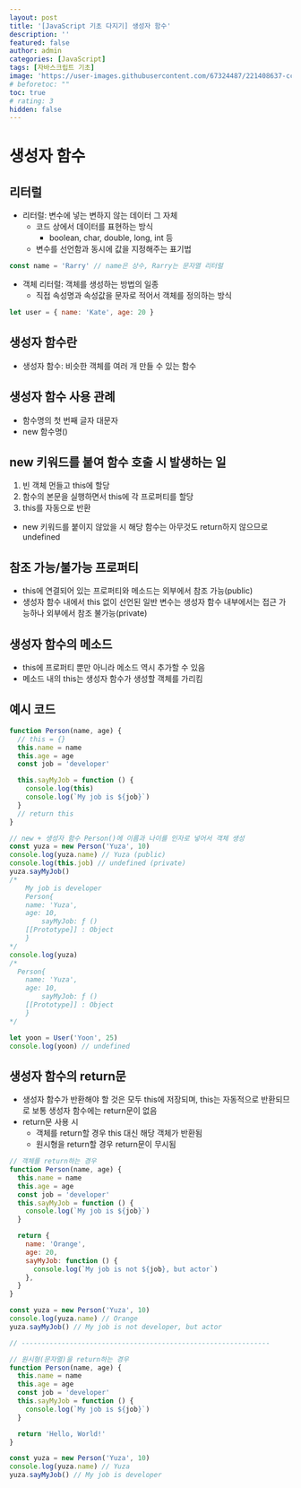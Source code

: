```yaml
---
layout: post
title: '[JavaScript 기초 다지기] 생성자 함수'
description: ''
featured: false
author: admin
categories: [JavaScript]
tags: [자바스크립트 기초]
image: 'https://user-images.githubusercontent.com/67324487/221408637-cc076e3e-b081-4683-9b42-118945649e20.png'
# beforetoc: ""
toc: true
# rating: 3
hidden: false
---
```


# 생성자 함수

## 리터럴

- 리터럴: 변수에 넣는 변하지 않는 데이터 그 자체
  - 코드 상에서 데이터를 표현하는 방식
    - boolean, char, double, long, int 등
  - 변수를 선언함과 동시에 값을 지정해주는 표기법

```jsx
const name = 'Rarry' // name은 상수, Rarry는 문자열 리터럴
```

- 객체 리터럴: 객체를 생성하는 방법의 일종
  - 직접 속성명과 속성값을 문자로 적어서 객체를 정의하는 방식

```jsx
let user = { name: 'Kate', age: 20 }
```

## 생성자 함수란

- 생성자 함수: 비슷한 객체를 여러 개 만들 수 있는 함수

## 생성자 함수 사용 관례

- 함수명의 첫 번째 글자 대문자
- new 함수명()

## new 키워드를 붙여 함수 호출 시 발생하는 일

1. 빈 객체 먼들고 this에 할당
2. 함수의 본문을 실행하면서 this에 각 프로퍼티를 할당
3. this를 자동으로 반환

- new 키워드를 붙이지 않았을 시 해당 함수는 아무것도 return하지 않으므로 undefined

## 참조 가능/불가능 프로퍼티

- this에 연결되어 있는 프로퍼티와 메소드는 외부에서 참조 가능(public)
- 생성자 함수 내에서 this 없이 선언된 일반 변수는 생성자 함수 내부에서는 접근 가능하나 외부에서 참조 불가능(private)

## 생성자 함수의 메소드

- this에 프로퍼티 뿐만 아니라 메소드 역시 추가할 수 있음
- 메소드 내의 this는 생성자 함수가 생성할 객체를 가리킴

## 예시 코드

```jsx
function Person(name, age) {
  // this = {}
  this.name = name
  this.age = age
  const job = 'developer'

  this.sayMyJob = function () {
    console.log(this)
    console.log(`My job is ${job}`)
  }
  // return this
}

// new + 생성자 함수 Person()에 이름과 나이를 인자로 넣어서 객체 생성
const yuza = new Person('Yuza', 10)
console.log(yuza.name) // Yuza (public)
console.log(this.job) // undefined (private)
yuza.sayMyJob()
/*
	My job is developer
	Person{
    name: 'Yuza',
    age: 10,
		sayMyJob: ƒ ()
    [[Prototype]] : Object  
	}
*/
console.log(yuza)
/*
  Person{
    name: 'Yuza',
    age: 10,
		sayMyJob: ƒ ()
    [[Prototype]] : Object  
	}
*/

let yoon = User('Yoon', 25)
console.log(yoon) // undefined
```

## 생성자 함수의 return문

- 생성자 함수가 반환해야 할 것은 모두 this에 저장되며, this는 자동적으로 반환되므로 보통 생성자 함수에는 return문이 없음
- return문 사용 시
  - 객체를 return할 경우 this 대신 해당 객체가 반환됨
  - 원시형을 return할 경우 return문이 무시됨

```jsx
// 객체를 return하는 경우
function Person(name, age) {
  this.name = name
  this.age = age
  const job = 'developer'
  this.sayMyJob = function () {
    console.log(`My job is ${job}`)
  }

  return {
    name: 'Orange',
    age: 20,
    sayMyJob: function () {
      console.log(`My job is not ${job}, but actor`)
    },
  }
}

const yuza = new Person('Yuza', 10)
console.log(yuza.name) // Orange
yuza.sayMyJob() // My job is not developer, but actor

// --------------------------------------------------------------

// 원시형(문자열)을 return하는 경우
function Person(name, age) {
  this.name = name
  this.age = age
  const job = 'developer'
  this.sayMyJob = function () {
    console.log(`My job is ${job}`)
  }

  return 'Hello, World!'
}

const yuza = new Person('Yuza', 10)
console.log(yuza.name) // Yuza
yuza.sayMyJob() // My job is developer
```
